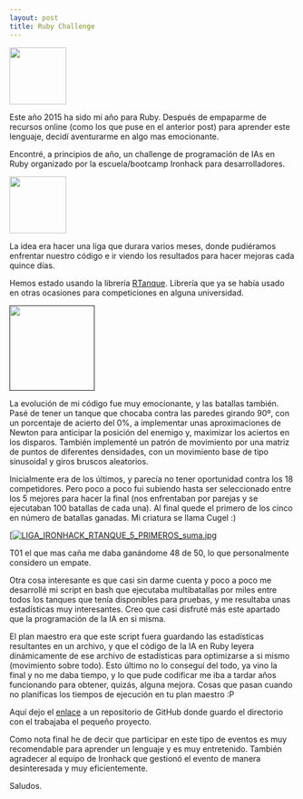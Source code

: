 ```yaml
---
layout: post
title: Ruby Challenge
---
```


<a href="https://es.wikipedia.org/wiki/Ruby"><img src="https://upload.wikimedia.org/wikipedia/commons/7/73/Ruby_logo.svg" align="top" height="100" ></a>

Este año 2015 ha sido mi año para Ruby. Después de empaparme de recursos online (como los que puse en el anterior post) para aprender este lenguaje, decidí aventurarme en algo mas emocionante.

Encontré, a principios de año, un challenge de programación de IAs en Ruby organizado por la escuela/bootcamp Ironhack para desarrolladores.

<a href="https://www.ironhack.com/en"><img src="https://pbs.twimg.com/profile_images/466256995675160576/4L9u4Au_.png" align="top" height="100" ></a>


La idea era hacer una liga que durara varios meses, donde pudiéramos enfrentar nuestro código e ir viendo los resultados para hacer mejoras cada quince días.

Hemos estado usando la librería [RTanque](https://github.com/awilliams/RTanque). Librería que ya se había usado en otras ocasiones para competiciones en alguna universidad.

<a href=""><img src="https://awilliams.github.io/images/rtanque.png" align="top" height="150" ></a>

La evolución de mi código fue muy emocionante, y las batallas también. Pasé de tener un tanque que chocaba contra las paredes girando 90º, con un porcentaje de acierto del 0%, a implementar unas aproximaciones de Newton para anticipar la posición del enemigo y, maximizar los aciertos en los disparos. También implementé un patrón de movimiento por una matriz de puntos de diferentes densidades, con un movimiento base de tipo sinusoidal y giros bruscos aleatorios.



Inicialmente era de los últimos, y parecía no tener oportunidad contra los 18 competidores. Pero poco a poco fui subiendo hasta ser seleccionado entre los 5 mejores para hacer la final (nos enfrentaban por parejas y se ejecutaban 100 batallas de cada una). Al final quede el primero de los cinco en número de batallas ganadas.
Mi criatura se llama Cugel :)

[[![LIGA_IRONHACK_RTANQUE_5_PRIMEROS_suma.jpg](https://s11.postimg.org/g7i3znomr/LIGA_IRONHACK_RTANQUE_5_PRIMEROS_suma.jpg)](https://postimg.org/image/qubx52wrz/)

T01 el que mas caña me daba ganándome 48 de 50, lo que personalmente considero un empate.

Otra cosa interesante es que casi sin darme cuenta y poco a poco me desarrollé mi script en bash que ejecutaba multibatallas por miles entre todos los tanques que tenía disponibles para pruebas, y me resultaba unas estadísticas muy interesantes. Creo que casi disfruté más este apartado que la programación de la IA en si misma.

El plan maestro era que este script fuera guardando las estadísticas resultantes en un archivo, y que el código de la IA en Ruby leyera dinámicamente de ese archivo de estadísticas para optimizarse a si mismo (movimiento sobre todo). Esto último no lo conseguí del todo, ya vino la final y no me daba tiempo, y lo que pude codificar me iba a tardar años funcionando para obtener, quizás, alguna mejora. Cosas que pasan cuando no planificas los tiempos de ejecución en tu plan maestro :P

Aquí dejo el [enlace](https://github.com/RadW2020/RTanque) a un repositorio de GitHub donde guardo el directorio con el trabajaba el pequeño proyecto.

Como nota final he de decir que participar en este tipo de eventos es muy recomendable para aprender un lenguaje y es muy entretenido.
También agradecer al equipo de Ironhack que gestionó el evento de manera desinteresada y muy eficientemente.

Saludos.
